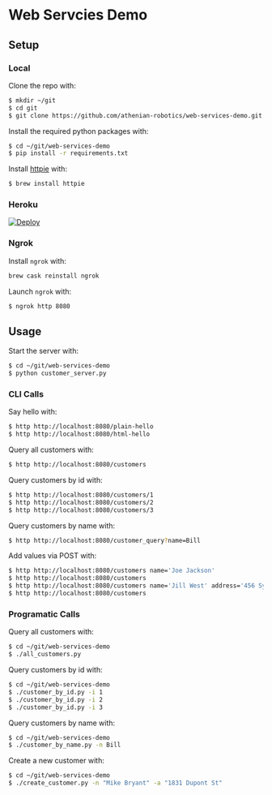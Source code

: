 # Web Servcies Demo

## Setup

### Local 

Clone the repo with:
```bash
$ mkdir ~/git
$ cd git
$ git clone https://github.com/athenian-robotics/web-services-demo.git
```

Install the required python packages with:
```bash
$ cd ~/git/web-services-demo
$ pip install -r requirements.txt
```

Install [httpie](https://httpie.org) with:
```bash
$ brew install httpie
```

### Heroku 

[![Deploy](https://www.herokucdn.com/deploy/button.svg)](https://heroku.com/deploy)


### Ngrok 

Install `ngrok` with:
```bash
brew cask reinstall ngrok
```

Launch `ngrok` with:
```bash
$ ngrok http 8080
```

## Usage

Start the server with:
```bash
$ cd ~/git/web-services-demo
$ python customer_server.py
```
 
### CLI Calls

Say hello with:
```bash
$ http http://localhost:8080/plain-hello
$ http http://localhost:8080/html-hello
```

Query all customers with:
```bash
$ http http://localhost:8080/customers
```

Query customers by id with:
```bash
$ http http://localhost:8080/customers/1
$ http http://localhost:8080/customers/2
$ http http://localhost:8080/customers/3
```

Query customers by name with:
```bash
$ http http://localhost:8080/customer_query?name=Bill
```

Add values via POST with:
```bash
$ http http://localhost:8080/customers name='Joe Jackson' 
$ http http://localhost:8080/customers
$ http http://localhost:8080/customers name='Jill West' address='456 Sycamore Lane'
$ http http://localhost:8080/customers
```

### Programatic Calls

Query all customers with:
```bash
$ cd ~/git/web-services-demo
$ ./all_customers.py
```

Query customers by id with:
```bash
$ cd ~/git/web-services-demo
$ ./customer_by_id.py -i 1
$ ./customer_by_id.py -i 2
$ ./customer_by_id.py -i 3
```

Query customers by name with:
```bash
$ cd ~/git/web-services-demo
$ ./customer_by_name.py -n Bill
```

Create a new customer with:
```bash
$ cd ~/git/web-services-demo
$ ./create_customer.py -n "Mike Bryant" -a "1831 Dupont St"
```

